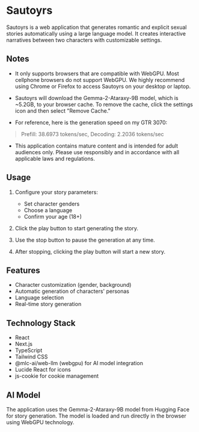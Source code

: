 # Sautoyrs

Sautoyrs is a web application that generates romantic and explicit sexual stories automatically using a large language model. It creates interactive narratives between two characters with customizable settings.

## Notes

- It only supports browsers that are compatible with WebGPU. Most cellphone browsers do not support WebGPU. We highly recommend using Chrome or Firefox to access Sautoyrs on your desktop or laptop.

- Sautoyrs will download the Gemma-2-Ataraxy-9B model, which is ~5.2GB, to your browser cache. To remove the cache, click the settings icon and then select "Remove Cache."

- For reference, here is the generation speed on my GTR 3070:

> Prefill: 38.6973 tokens/sec, Decoding: 2.2036 tokens/sec

- This application contains mature content and is intended for adult audiences only. Please use responsibly and in accordance with all applicable laws and regulations.

## Usage

1. Configure your story parameters:  
   - Set character genders  
   - Choose a language  
   - Confirm your age (18+)  

2. Click the play button to start generating the story.  
3. Use the stop button to pause the generation at any time.  
4. After stopping, clicking the play button will start a new story.

## Features

- Character customization (gender, background)  
- Automatic generation of characters' personas  
- Language selection  
- Real-time story generation 

## Technology Stack

- React
- Next.js
- TypeScript
- Tailwind CSS
- @mlc-ai/web-llm (webgpu) for AI model integration
- Lucide React for icons
- js-cookie for cookie management

## AI Model

The application uses the Gemma-2-Ataraxy-9B model from Hugging Face for story generation. The model is loaded and run directly in the browser using WebGPU technology.
